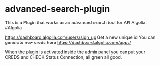 # advanced-search-plugin
This is a Plugin that works as an advanced search tool for API Algolia.  #Algolia

https://dashboard.algolia.com/users/sign_up Get a new unique id
You can generate new creds here https://dashboard.algolia.com/apps/

When the plugin is activated inside the admin panel you can put your CREDS and CHECK Status Connection, all green all good.
